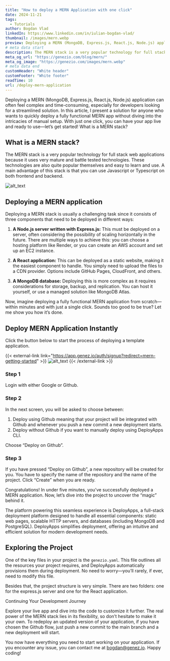 ```yaml
---
title: "How to deploy a MERN Application with one click"
date: 2024-11-21
tags:
  - Tutorials
author: Bogdan Vlad
linkedIn: https://www.linkedin.com/in/iulian-bogdan-vlad/
thumbnail: /images/mern.webp
preview: Deploying a MERN (MongoDB, Express.js, React.js, Node.js) application can often feel complex and time-consuming, especially for developers looking for a streamlined solution. In this article, I present a solution for anyone who wants to quickly deploy a fully functional MERN app without diving into the intricacies of manual setup. With just one click, you can have your app live and ready to use—let’s get started!
# meta data start
description: The MERN stack is a very popular technology for full stack web applications because it uses very mature and battle tested technologies.
meta_og_url: "https://genezio.com/blog/mern/"
meta_og_image: "https://genezio.com/images/mern.webp"
# meta data end
customHeader: "White header"
customFooter: "White footer"
readTime: 10
url: /deploy-mern-application
---
```


Deploying a MERN (MongoDB, Express.js, React.js, Node.js) application can often feel complex and time-consuming, especially for developers looking for a streamlined solution. In this article, I present a solution for anyone who wants to quickly deploy a fully functional MERN app without diving into the intricacies of manual setup. With just one click, you can have your app live and ready to use—let’s get started!
What is a MERN stack?

## What is a MERN stack?

The MERN stack is a very popular technology for full stack web applications because it uses very mature and battle tested technologies. These technologies are also quite popular themselves and easy to learn and use. A main advantage of this stack is that you can use Javascript or Typescript on both frontend and backend.

![alt_text](/posts/merndeploy.webp)

## Deploying a MERN application

Deploying a MERN stack is usually a challenging task since it consists of three components that need to be deployed in different ways:

1. **A Node.js server written with Express.js:** This must be deployed on a server, often considering the possibility of scaling horizontally in the future. There are multiple ways to achieve this: you can choose a hosting platform like Render, or you can create an AWS account and set up an EC2 instance.

2. **A React application:** This can be deployed as a static website, making it the easiest component to handle. You simply need to upload the files to a CDN provider. Options include GitHub Pages, CloudFront, and others.

3. **A MongoDB database:** Deploying this is more complex as it requires considerations for storage, backup, and replication. You can host it yourself, or use a managed solution like MongoDB Atlas.

Now, imagine deploying a fully functional MERN application from scratch—within minutes and with just a single click. Sounds too good to be true? Let me show you how it’s done.

## Deploy MERN Application Instantly

Click the button below to start the process of deploying a template application.

{{< external-link link="https://app.genez.io/auth/signup?redirect=mern-getting-started" >}}
![alt_text](/posts/deploy-button.svg)
{{< /external-link >}}

### Step 1

Login with either Google or Github.

### Step 2

In the next screen, you will be asked to choose between:

1. Deploy using Github meaning that your project will be integrated with Github and whenever you push a new commit a new deployment starts.
2. Deploy without Github if you want to manually deploy using DeployApps CLI.

Choose “Deploy on Github”.

### Step 3

If you have pressed “Deploy on Github”, a new repository will be created for you. You have to specify the name of the repository and the name of the project. Click “Create” when you are ready.

Congratulations! In under five minutes, you’ve successfully deployed a MERN application. Now, let’s dive into the project to uncover the “magic” behind it.

The platform powering this seamless experience is DeployApps, a full-stack deployment platform designed to handle all essential components: static web pages, scalable HTTP servers, and databases (including MongoDB and PostgreSQL). DeployApps simplifies deployment, offering an intuitive and efficient solution for modern development needs.

## Exploring the Project

One of the key files in your project is the `genezio.yaml`. This file outlines all the resources your project requires, and DeployApps automatically provisions them during deployment. No need to worry—you’ll rarely, if ever, need to modify this file.

Besides that, the project structure is very simple. There are two folders: one for the express.js server and one for the React application.

Continuing Your Development Journey

Explore your live app and dive into the code to customize it further. The real power of the MERN stack lies in its flexibility, so don’t hesitate to make it your own. To redeploy an updated version of your application, if you have chosen the Github flow, just push a new commit to the main branch and a new deployment will start.

You now have everything you need to start working on your application. If you encounter any issue, you can contact me at bogdan@genez.io. Happy coding!
